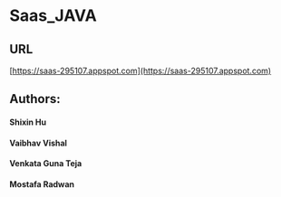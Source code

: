 # Saas_JAVA

## URL
[https://saas-295107.appspot.com](https://saas-295107.appspot.com)

## Authors:
  #### Shixin Hu
  #### Vaibhav Vishal
  #### Venkata Guna Teja
  #### Mostafa Radwan
